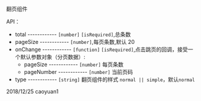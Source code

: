 翻页组件

API：

-   total ------------ `[number]` `[isRequired]`,总条数
-   pageSize ------------ `[number]`,每页条数,默认 20
-   onChange ------------ `[function]` `[isRequired]`,点击跳页的回调，接受一个默认参数对象（分页数据）:
    -   pageSize ------------ `[number]` 每页条数
    -   pageNumber ------------ `[number]` 当前页码
-   type ------------ `[string]` 翻页组件的样式 `normal || simple`，默认`normal`

2018/12/25 caoyuan1
